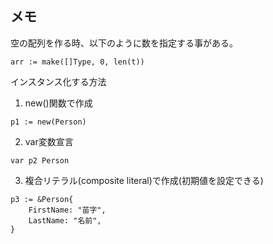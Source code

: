 ## メモ

空の配列を作る時、以下のように数を指定する事がある。
```
arr := make([]Type, 0, len(t))
```

インスタンス化する方法
1. new()関数で作成
```
p1 := new(Person)
```
2. var変数宣言
```
var p2 Person
```
3. 複合リテラル(composite literal)で作成(初期値を設定できる)
```
p3 := &Person{
    FirstName: "苗字",
    LastName: "名前",
}
```
